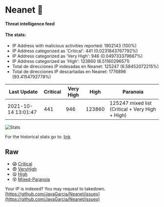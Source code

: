 # Neanet :hocho:
#### Threat intelligence feed
#### The stats:

- IP Address with malicious activities reported: 1902143 (100%)
- IP Address categorized as 'Critical':  441 (0.0231843767792%)
- IP Address categorized as 'Very High':  946 (0.049733379667%)
- IP Address categorized as 'High':  123860 (6.51160296571)
- Total de direcciones IP indexadas en Neanet:  125247 (6.58452072215%)
- Total de direcciones IP descartadas en Neanet:  1776896 (93.4154792778%)

| Last Update | Critical | Very High | High | Paranoia |
| --- | --- | --- | --- | --- |
| 2021-10-14 13:01:47 | 441 | 946 | 123860 | 125247 mixed list (Critical + Very High + High)|

![Stats](https://docs.google.com/spreadsheets/d/e/2PACX-1vSnaNMIXVabIpDJjufMlzH7poXnshF3mgd8Is1g9ytUEzVsP5my4Trn8f-xkoLLQ38xpL3HtmUexLo6/pubchart?oid=501124687&format=image)

For the historical stats go to: [link](/stats.csv)
## Raw
- :scream: [Critical](https://raw.githubusercontent.com/JavaGarcia/Neanet/master/blacklists/neanet_critical.txt)
- :fearful: [VeryHigh](https://raw.githubusercontent.com/JavaGarcia/Neanet/master/blacklists/neanet_veryHigh.txtt)
- :frowning: [High](https://raw.githubusercontent.com/JavaGarcia/Neanet/master/blacklists/neanet_high.txt)
- :dizzy_face: [Mixed-Paranoia](https://raw.githubusercontent.com/JavaGarcia/Neanet/master/blacklists/neanet_all.txt)


Your IP is indexed? You may request to takedown. [https://github.com/JavaGarcia/Neanet/issues](https://github.com/JavaGarcia/Neanet/issues)














































































































































































































































































































































































































































































































































































































































































































































































































































































































































































































































































































































































































































































































































































































































































































































































































































































































































































































































































































































































































































































































































































































































































































































































































































































































































































































































































































































































































































































































































































































































































































































































































































































































































































































































































































































































































































































































































































































































































































































































































































































































































































































































































































































































































































































































































































































































































































































































































































































































































































































































































































































































































































































































































































































































































































































































































































































































































































































































































































































































































































































































































































































































































































































































































































































































































































































































































































































































































































































































































































































































































































































































































































































































































































































































































































































































































































































































































































































































































































































































































































































































































































































































































































































































































































































































































































































































































































































































































































































































































































































































































































































































































































































































































































































































































































































































































































































